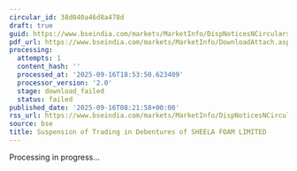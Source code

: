 ```yaml
---
circular_id: 38d040a46d8a478d
draft: true
guid: https://www.bseindia.com/markets/MarketInfo/DispNoticesNCirculars.aspx?Noticeid={3D3C8ACE-ABDB-4C55-A2A9-F12928EFF904}&noticeno=20250916-12&dt=09/16/2025&icount=12&totcount=79&flag=0
pdf_url: https://www.bseindia.com/markets/MarketInfo/DownloadAttach.aspx?id=20250916-12&attachedId=
processing:
  attempts: 1
  content_hash: ''
  processed_at: '2025-09-16T18:53:50.623409'
  processor_version: '2.0'
  stage: download_failed
  status: failed
published_date: '2025-09-16T08:21:58+00:00'
rss_url: https://www.bseindia.com/markets/MarketInfo/DispNoticesNCirculars.aspx?Noticeid={3D3C8ACE-ABDB-4C55-A2A9-F12928EFF904}&noticeno=20250916-12&dt=09/16/2025&icount=12&totcount=79&flag=0
source: bse
title: Suspension of Trading in Debentures of SHEELA FOAM LIMITED
---
```


Processing in progress...